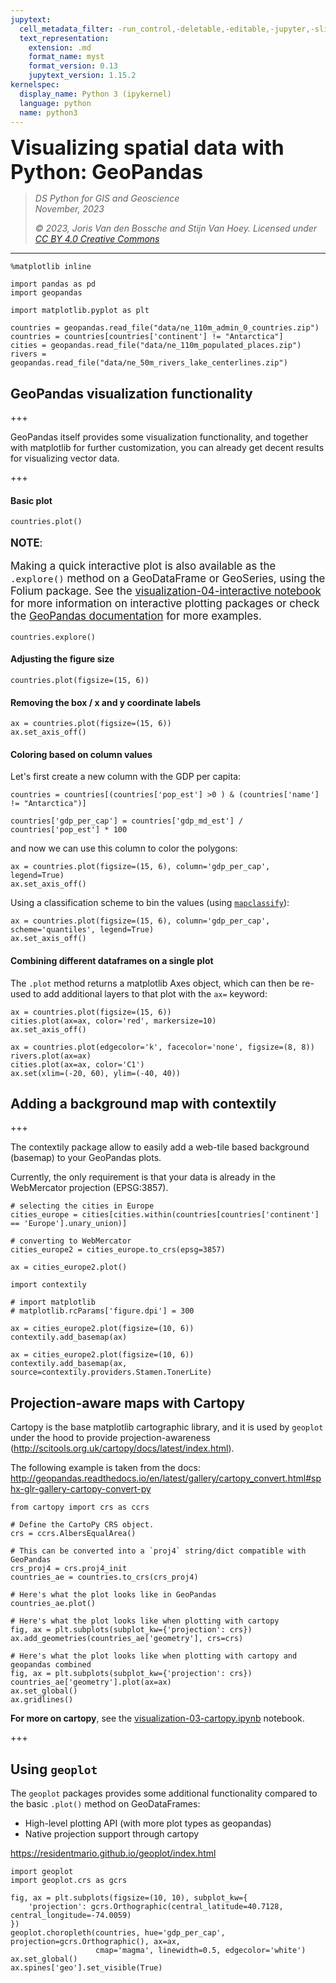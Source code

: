 ```yaml
---
jupytext:
  cell_metadata_filter: -run_control,-deletable,-editable,-jupyter,-slideshow
  text_representation:
    extension: .md
    format_name: myst
    format_version: 0.13
    jupytext_version: 1.15.2
kernelspec:
  display_name: Python 3 (ipykernel)
  language: python
  name: python3
---
```


<p><font size="6"><b> Visualizing spatial data with Python: GeoPandas</b></font></p>


> *DS Python for GIS and Geoscience*  
> *November, 2023*
>
> *© 2023, Joris Van den Bossche and Stijn Van Hoey. Licensed under [CC BY 4.0 Creative Commons](https://creativecommons.org/licenses/by/4.0/)*

---

```{code-cell} ipython3
%matplotlib inline

import pandas as pd
import geopandas

import matplotlib.pyplot as plt
```

```{code-cell} ipython3
countries = geopandas.read_file("data/ne_110m_admin_0_countries.zip")
countries = countries[countries['continent'] != "Antarctica"]
cities = geopandas.read_file("data/ne_110m_populated_places.zip")
rivers = geopandas.read_file("data/ne_50m_rivers_lake_centerlines.zip")
```

## GeoPandas visualization functionality

+++

GeoPandas itself provides some visualization functionality, and together with matplotlib for further customization, you can already get decent results for visualizing vector data.

+++

#### Basic plot

```{code-cell} ipython3
countries.plot()
```

<div class="alert alert-info" style="font-size:120%">

**NOTE**: <br>

Making a quick interactive plot is also available as the `.explore()` method on a GeoDataFrame or GeoSeries, using the Folium package. See the [visualization-04-interactive notebook](./visualization-04-interactive.ipynb) for more information on interactive plotting packages or check the [GeoPandas documentation](https://geopandas.org/en/stable/docs/user_guide/interactive_mapping.html) for more examples.

</div>

```{code-cell} ipython3
countries.explore()
```

#### Adjusting the figure size

```{code-cell} ipython3
countries.plot(figsize=(15, 6))
```

#### Removing the box / x and y coordinate labels

```{code-cell} ipython3
ax = countries.plot(figsize=(15, 6))
ax.set_axis_off()
```

#### Coloring based on column values

Let's first create a new column with the GDP per capita:

```{code-cell} ipython3
countries = countries[(countries['pop_est'] >0 ) & (countries['name'] != "Antarctica")]
```

```{code-cell} ipython3
countries['gdp_per_cap'] = countries['gdp_md_est'] / countries['pop_est'] * 100
```

and now we can use this column to color the polygons:

```{code-cell} ipython3
ax = countries.plot(figsize=(15, 6), column='gdp_per_cap', legend=True)
ax.set_axis_off()
```

Using a classification scheme to bin the values (using [`mapclassify`](https://pysal.org/mapclassify/)):

```{code-cell} ipython3
ax = countries.plot(figsize=(15, 6), column='gdp_per_cap', scheme='quantiles', legend=True)
ax.set_axis_off()
```

#### Combining different dataframes on a single plot

The `.plot` method returns a matplotlib Axes object, which can then be re-used to add additional layers to that plot with the `ax=` keyword:

```{code-cell} ipython3
ax = countries.plot(figsize=(15, 6))
cities.plot(ax=ax, color='red', markersize=10)
ax.set_axis_off()
```

```{code-cell} ipython3
ax = countries.plot(edgecolor='k', facecolor='none', figsize=(8, 8))
rivers.plot(ax=ax)
cities.plot(ax=ax, color='C1')
ax.set(xlim=(-20, 60), ylim=(-40, 40))
```

## Adding a background map with contextily

+++

The contextily package allow to easily add a web-tile based background (basemap) to your GeoPandas plots.

Currently, the only requirement is that your data is already in the WebMercator projection (EPSG:3857).

```{code-cell} ipython3
# selecting the cities in Europe
cities_europe = cities[cities.within(countries[countries['continent'] == 'Europe'].unary_union)]
```

```{code-cell} ipython3
# converting to WebMercator
cities_europe2 = cities_europe.to_crs(epsg=3857)
```

```{code-cell} ipython3
ax = cities_europe2.plot()
```

```{code-cell} ipython3
import contextily
```

```{code-cell} ipython3
# import matplotlib
# matplotlib.rcParams['figure.dpi'] = 300
```

```{code-cell} ipython3
ax = cities_europe2.plot(figsize=(10, 6))
contextily.add_basemap(ax)
```

```{code-cell} ipython3
ax = cities_europe2.plot(figsize=(10, 6))
contextily.add_basemap(ax, source=contextily.providers.Stamen.TonerLite)
```

## Projection-aware maps with Cartopy

Cartopy is the base matplotlib cartographic library, and it is used by `geoplot` under the hood to provide projection-awareness (http://scitools.org.uk/cartopy/docs/latest/index.html).

The following example is taken from the docs: http://geopandas.readthedocs.io/en/latest/gallery/cartopy_convert.html#sphx-glr-gallery-cartopy-convert-py

```{code-cell} ipython3
from cartopy import crs as ccrs
```

```{code-cell} ipython3
# Define the CartoPy CRS object.
crs = ccrs.AlbersEqualArea()

# This can be converted into a `proj4` string/dict compatible with GeoPandas
crs_proj4 = crs.proj4_init
countries_ae = countries.to_crs(crs_proj4)
```

```{code-cell} ipython3
# Here's what the plot looks like in GeoPandas
countries_ae.plot()
```

```{code-cell} ipython3
# Here's what the plot looks like when plotting with cartopy
fig, ax = plt.subplots(subplot_kw={'projection': crs})
ax.add_geometries(countries_ae['geometry'], crs=crs)
```

```{code-cell} ipython3
# Here's what the plot looks like when plotting with cartopy and geopandas combined
fig, ax = plt.subplots(subplot_kw={'projection': crs})
countries_ae['geometry'].plot(ax=ax)
ax.set_global()
ax.gridlines()
```

**For more on cartopy**, see the [visualization-03-cartopy.ipynb](visualization-03-cartopy.ipynb) notebook.

+++

## Using `geoplot`

The `geoplot` packages provides some additional functionality compared to the basic `.plot()` method on GeoDataFrames:

- High-level plotting API (with more plot types as geopandas)
- Native projection support through cartopy

https://residentmario.github.io/geoplot/index.html

```{code-cell} ipython3
import geoplot
import geoplot.crs as gcrs
```

```{code-cell} ipython3
fig, ax = plt.subplots(figsize=(10, 10), subplot_kw={
    'projection': gcrs.Orthographic(central_latitude=40.7128, central_longitude=-74.0059)
})
geoplot.choropleth(countries, hue='gdp_per_cap', projection=gcrs.Orthographic(), ax=ax,
                   cmap='magma', linewidth=0.5, edgecolor='white')
ax.set_global()
ax.spines['geo'].set_visible(True)
```
